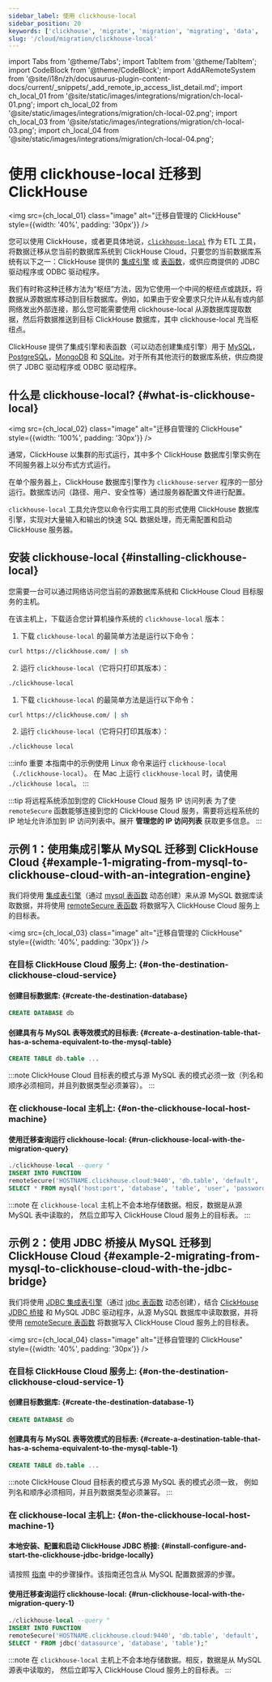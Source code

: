 ```yaml
---
sidebar_label: 使用 clickhouse-local
sidebar_position: 20
keywords: ['clickhouse', 'migrate', 'migration', 'migrating', 'data', 'etl', 'elt', 'clickhouse-local', 'clickhouse-client']
slug: '/cloud/migration/clickhouse-local'
---
```


import Tabs from '@theme/Tabs';
import TabItem from '@theme/TabItem';
import CodeBlock from '@theme/CodeBlock';
import AddARemoteSystem from '@site/i18n/zh/docusaurus-plugin-content-docs/current/_snippets/_add_remote_ip_access_list_detail.md';
import ch_local_01 from '@site/static/images/integrations/migration/ch-local-01.png';
import ch_local_02 from '@site/static/images/integrations/migration/ch-local-02.png';
import ch_local_03 from '@site/static/images/integrations/migration/ch-local-03.png';
import ch_local_04 from '@site/static/images/integrations/migration/ch-local-04.png';


# 使用 clickhouse-local 迁移到 ClickHouse

<img src={ch_local_01} class="image" alt="迁移自管理的 ClickHouse" style={{width: '40%', padding: '30px'}} />

您可以使用 ClickHouse，或者更具体地说，[`clickhouse-local`](/operations/utilities/clickhouse-local.md) 作为 ETL 工具，将数据迁移从您当前的数据库系统到 ClickHouse Cloud，只要您的当前数据库系统有以下之一：ClickHouse 提供的 [集成引擎](/engines/table-engines/#integration-engines) 或 [表函数](/sql-reference/table-functions/)，或供应商提供的 JDBC 驱动程序或 ODBC 驱动程序。

我们有时称这种迁移方法为“枢纽”方法，因为它使用一个中间的枢纽点或跳跃，将数据从源数据库移动到目标数据库。例如，如果由于安全要求只允许从私有或内部网络发出外部连接，那么您可能需要使用 clickhouse-local 从源数据库提取数据，然后将数据推送到目标 ClickHouse 数据库，其中 clickhouse-local 充当枢纽点。

ClickHouse 提供了集成引擎和表函数（可以动态创建集成引擎）用于 [MySQL](/engines/table-engines/integrations/mysql/)，[PostgreSQL](/engines/table-engines/integrations/postgresql)，[MongoDB](/engines/table-engines/integrations/mongodb) 和 [SQLite](/engines/table-engines/integrations/sqlite)。对于所有其他流行的数据库系统，供应商提供了 JDBC 驱动程序或 ODBC 驱动程序。

## 什么是 clickhouse-local? {#what-is-clickhouse-local}

<img src={ch_local_02} class="image" alt="迁移自管理的 ClickHouse" style={{width: '100%', padding: '30px'}} />

通常，ClickHouse 以集群的形式运行，其中多个 ClickHouse 数据库引擎实例在不同服务器上以分布式方式运行。

在单个服务器上，ClickHouse 数据库引擎作为 `clickhouse-server` 程序的一部分运行。数据库访问（路径、用户、安全性等）通过服务器配置文件进行配置。

`clickhouse-local` 工具允许您以命令行实用工具的形式使用 ClickHouse 数据库引擎，实现对大量输入和输出的快速 SQL 数据处理，而无需配置和启动 ClickHouse 服务器。

## 安装 clickhouse-local {#installing-clickhouse-local}

您需要一台可以通过网络访问您当前的源数据库系统和 ClickHouse Cloud 目标服务的主机。

在该主机上，下载适合您计算机操作系统的 `clickhouse-local` 版本：

<Tabs groupId="os">
<TabItem value="linux" label="Linux" >

1. 下载 `clickhouse-local` 的最简单方法是运行以下命令：
  ```bash
  curl https://clickhouse.com/ | sh
  ```

2. 运行 `clickhouse-local`（它将只打印其版本）：
  ```bash
  ./clickhouse-local
  ```

</TabItem>
<TabItem value="mac" label="macOS">

1. 下载 `clickhouse-local` 的最简单方法是运行以下命令：
  ```bash
  curl https://clickhouse.com/ | sh
  ```

2. 运行 `clickhouse-local`（它将只打印其版本）：
  ```bash
  ./clickhouse local
  ```

</TabItem>
</Tabs>

:::info 重要
本指南中的示例使用 Linux 命令来运行 `clickhouse-local`（`./clickhouse-local`）。
在 Mac 上运行 `clickhouse-local` 时，请使用 `./clickhouse local`。
:::

:::tip 将远程系统添加到您的 ClickHouse Cloud 服务 IP 访问列表
为了使 `remoteSecure` 函数能够连接到您的 ClickHouse Cloud 服务，需要将远程系统的 IP 地址允许添加到 IP 访问列表中。展开 **管理您的 IP 访问列表** 获取更多信息。
:::

<AddARemoteSystem />

## 示例 1：使用集成引擎从 MySQL 迁移到 ClickHouse Cloud {#example-1-migrating-from-mysql-to-clickhouse-cloud-with-an-integration-engine}

我们将使用 [集成表引擎](/engines/table-engines/integrations/mysql/)（通过 [mysql 表函数](/sql-reference/table-functions/mysql/) 动态创建）来从源 MySQL 数据库读取数据，并将使用 [remoteSecure 表函数](/sql-reference/table-functions/remote/) 将数据写入 ClickHouse Cloud 服务上的目标表。

<img src={ch_local_03} class="image" alt="迁移自管理的 ClickHouse" style={{width: '40%', padding: '30px'}} />

### 在目标 ClickHouse Cloud 服务上: {#on-the-destination-clickhouse-cloud-service}

#### 创建目标数据库: {#create-the-destination-database}

  ```sql
  CREATE DATABASE db
  ```

#### 创建具有与 MySQL 表等效模式的目标表: {#create-a-destination-table-that-has-a-schema-equivalent-to-the-mysql-table}

  ```sql
  CREATE TABLE db.table ...
  ```

:::note
ClickHouse Cloud 目标表的模式与源 MySQL 表的模式必须一致（列名和顺序必须相同，并且列数据类型必须兼容）。
:::

### 在 clickhouse-local 主机上: {#on-the-clickhouse-local-host-machine}

#### 使用迁移查询运行 clickhouse-local: {#run-clickhouse-local-with-the-migration-query}

  ```sql
  ./clickhouse-local --query "
INSERT INTO FUNCTION
remoteSecure('HOSTNAME.clickhouse.cloud:9440', 'db.table', 'default', 'PASS')
SELECT * FROM mysql('host:port', 'database', 'table', 'user', 'password');"
  ```

:::note
在 `clickhouse-local` 主机上不会本地存储数据。相反，数据是从源 MySQL 表中读取的，
然后立即写入 ClickHouse Cloud 服务上的目标表。
:::


## 示例 2：使用 JDBC 桥接从 MySQL 迁移到 ClickHouse Cloud {#example-2-migrating-from-mysql-to-clickhouse-cloud-with-the-jdbc-bridge}

我们将使用 [JDBC 集成表引擎](/engines/table-engines/integrations/jdbc.md)（通过 [jdbc 表函数](/sql-reference/table-functions/jdbc.md) 动态创建），结合 [ClickHouse JDBC 桥接](https://github.com/ClickHouse/clickhouse-jdbc-bridge) 和 MySQL JDBC 驱动程序，从源 MySQL 数据库中读取数据，并将使用 [remoteSecure 表函数](/sql-reference/table-functions/remote.md)
将数据写入 ClickHouse Cloud 服务上的目标表。

<img src={ch_local_04} class="image" alt="迁移自管理的 ClickHouse" style={{width: '40%', padding: '30px'}} />

### 在目标 ClickHouse Cloud 服务上: {#on-the-destination-clickhouse-cloud-service-1}

#### 创建目标数据库: {#create-the-destination-database-1}
  ```sql
  CREATE DATABASE db
  ```

#### 创建具有与 MySQL 表等效模式的目标表: {#create-a-destination-table-that-has-a-schema-equivalent-to-the-mysql-table-1}

  ```sql
  CREATE TABLE db.table ...
  ```

:::note
ClickHouse Cloud 目标表的模式与源 MySQL 表的模式必须一致，
例如列名和顺序必须相同，并且列数据类型必须兼容。
:::

### 在 clickhouse-local 主机上: {#on-the-clickhouse-local-host-machine-1}

#### 本地安装、配置和启动 ClickHouse JDBC 桥接: {#install-configure-and-start-the-clickhouse-jdbc-bridge-locally}

请按照 [指南](/integrations/data-ingestion/dbms/jdbc-with-clickhouse.md#install-the-clickhouse-jdbc-bridge-locally) 中的步骤操作。该指南还包含从 MySQL 配置数据源的步骤。

#### 使用迁移查询运行 clickhouse-local: {#run-clickhouse-local-with-the-migration-query-1}

  ```sql
  ./clickhouse-local --query "
INSERT INTO FUNCTION
remoteSecure('HOSTNAME.clickhouse.cloud:9440', 'db.table', 'default', 'PASS')
SELECT * FROM jdbc('datasource', 'database', 'table');"
  ```

:::note
在 `clickhouse-local` 主机上不会本地存储数据。相反，数据是从 MySQL 源表中读取的，
然后立即写入 ClickHouse Cloud 服务上的目标表。
:::
